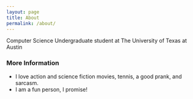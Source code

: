 ```yaml
---
layout: page
title: About
permalink: /about/
---
```


Computer Science Undergraduate student at The University of Texas at Austin

### More Information

- I love action and science fiction movies, tennis, a good prank, and sarcasm. 
- I am a fun person, I promise!